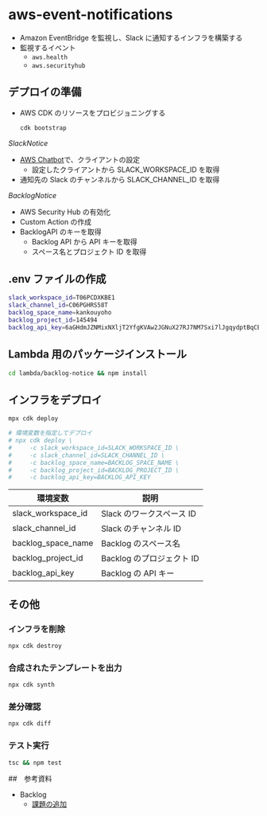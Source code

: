 # aws-event-notifications

- Amazon EventBridge を監視し、Slack に通知するインフラを構築する
- 監視するイベント
  - `aws.health`
  - `aws.securityhub`

## デプロイの準備

- AWS CDK のリソースをプロビジョニングする

  ```sh
  cdk bootstrap
  ```

_SlackNotice_

- [AWS Chatbot](https://us-east-2.console.aws.amazon.com/chatbot/home?region=us-east-2#/home)で、クライアントの設定
  - 設定したクライアントから SLACK_WORKSPACE_ID を取得
- 通知先の Slack のチャンネルから SLACK_CHANNEL_ID を取得

_BacklogNotice_

- AWS Security Hub の有効化
- Custom Action の作成
- BacklogAPI のキーを取得
  - Backlog API から API キーを取得
  - スペース名とプロジェクト ID を取得

## .env ファイルの作成

```sh
slack_workspace_id=T06PCDXKBE1
slack_channel_id=C06PGHRS58T
backlog_space_name=kankouyoho
backlog_project_id=145494
backlog_api_key=6aGHdmJZNMixNXljT2YfgKVAw2JGNuX27RJ7NM7Sxi7lJgqydptBqCBKcLwiMpUl
```

## Lambda 用のパッケージインストール

```sh
cd lambda/backlog-notice && npm install
```

## インフラをデプロイ

```sh
mpx cdk deploy

# 環境変数を指定してデプロイ
# npx cdk deploy \
#     -c slack_workspace_id=SLACK_WORKSPACE_ID \
#     -c slack_channel_id=SLACK_CHANNEL_ID \
#     -c backlog_space_name=BACKLOG_SPACE_NAME \
#     -c backlog_project_id=BACKLOG_PROJECT_ID \
#     -c backlog_api_key=BACKLOG_API_KEY
```

| 環境変数           | 説明                      |
| ------------------ | ------------------------- |
| slack_workspace_id | Slack のワークスペース ID |
| slack_channel_id   | Slack のチャンネル ID     |
| backlog_space_name | Backlog のスペース名      |
| backlog_project_id | Backlog のプロジェクト ID |
| backlog_api_key    | Backlog の API キー       |

## その他

### インフラを削除

```sh
npx cdk destroy
```

### 合成されたテンプレートを出力

```sh
npx cdk synth
```

### 差分確認

```sh
npx cdk diff
```

### テスト実行

```sh
tsc && npm test
```

##　参考資料

- Backlog
  - [課題の追加](https://developer.nulab.com/ja/docs/backlog/api/2/add-issue/)
